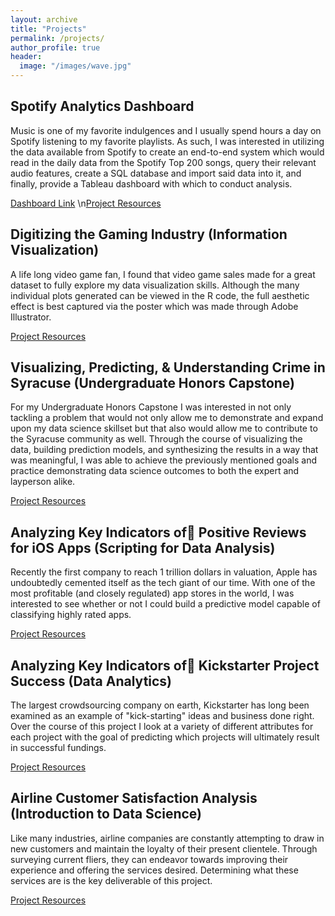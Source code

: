 ```yaml
---
layout: archive
title: "Projects"
permalink: /projects/
author_profile: true
header:
  image: "/images/wave.jpg"
---
```


## Spotify Analytics Dashboard
Music is one of my favorite indulgences and I usually spend hours a day on
Spotify listening to my favorite playlists. As such, I was interested in
utilizing the data available from Spotify to create an end-to-end system which
would read in the daily data from the Spotify Top 200 songs, query their
relevant audio features, create a SQL database and import said data into it,
and finally, provide a Tableau dashboard with which to conduct analysis.

[Dashboard Link](https://public.tableau.com/profile/ryan.french4207#!/vizhome/spotify_dashboard/spotify_analytics_dashboard_year)
\n[Project Resources](https://github.com/ryanhfrench/portfolio/tree/master/spotify_analytics_dashboard)

## Digitizing the Gaming Industry (Information Visualization)
A life long video game fan, I found that video game sales made for a great
dataset to fully explore my data visualization skills. Although the many
individual plots generated can be viewed in the R code, the full aesthetic
effect is best captured via the poster which was made through Adobe Illustrator.

[Project Resources](https://github.com/ryanhfrench/portfolio/tree/master/digitizing_the_gaming_industry)

## Visualizing, Predicting, & Understanding Crime in Syracuse (Undergraduate Honors Capstone)
For my Undergraduate Honors Capstone I was interested in not only tackling a
problem that would not only allow me to demonstrate and expand upon my data
science skillset but that also would allow me to contribute to the Syracuse
community as well. Through the course of visualizing the data, building
prediction models, and synthesizing the results in a way that was meaningful,
I was able to achieve the previously mentioned goals and practice demonstrating
data science outcomes to both the expert and layperson alike.

[Project Resources](https://github.com/ryanhfrench/portfolio/tree/master/visualizing_predicting_&_understanding_crime_in_syracuse)

## Analyzing Key Indicators of Positive Reviews for iOS Apps (Scripting for Data Analysis)
Recently the first company to reach 1 trillion dollars in valuation, Apple has
undoubtedly cemented itself as the tech giant of our time. With one of the most
profitable (and closely regulated) app stores in the world, I was interested to
see whether or not I could build a predictive model capable of classifying
highly rated apps.

[Project Resources](https://github.com/ryanhfrench/portfolio/tree/master/analyzing_key_indicators_of_positive_reviews)

## Analyzing Key Indicators of Kickstarter Project Success (Data Analytics)
The largest crowdsourcing company on earth, Kickstarter has long been examined
as an example of "kick-starting" ideas and business done right. Over the course
of this project I look at a variety of different attributes for each project
with the goal of predicting which projects will ultimately result in successful
fundings.

[Project Resources](https://github.com/ryanhfrench/portfolio/tree/master/analyzing_key_indicators_of_successful_projects)

## Airline Customer Satisfaction Analysis (Introduction to Data Science)
Like many industries, airline companies are constantly attempting to draw in
new customers and maintain the loyalty of their present clientele. Through
surveying current fliers, they can endeavor towards improving their experience
and offering the services desired. Determining what these services are is the
key deliverable of this project.

[Project Resources](https://github.com/ryanhfrench/portfolio/tree/master/airline_customer_satisfaction_analysis)
